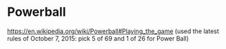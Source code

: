 Powerball
===========

https://en.wikipedia.org/wiki/Powerball#Playing_the_game (used the latest rules of October 7, 2015: pick 5 of 69 and 1 of 26 for Power Ball)

